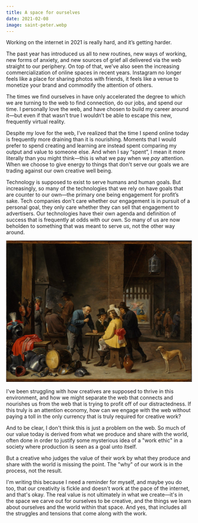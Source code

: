 ```yaml
---
title: A space for ourselves
date: 2021-02-08
image: saint-peter.webp
---
```


Working on the internet in 2021 is really hard, and it’s getting harder.

The past year has introduced us all to new routines, new ways of working, new forms of anxiety, and new sources of grief all delivered via the web straight to our periphery. On top of that, we’ve also seen the increasing commercialization of online spaces in recent years. Instagram no longer feels like a place for sharing photos with friends, it feels like a venue to monetize your brand and commodify the attention of others.

The times we find ourselves in have only accelerated the degree to which we are turning to the web to find connection, do our jobs, and spend our time. I personally love the web, and have chosen to build my career around it—but even if that wasn’t true I wouldn’t be able to escape this new, frequently virtual reality.

Despite my love for the web, I’ve realized that the time I spend online today is frequently more draining than it is nourishing. Moments that I would prefer to spend creating and learning are instead spent comparing my output and value to someone else. And when I say “spent”, I mean it more literally than you might think—this is what we pay when we _pay_ attention. When we choose to give energy to things that don't serve our goals we are trading against our own creative well being.

Technology is supposed to exist to serve humans and human goals. But increasingly, so many of the technologies that we rely on have goals that are counter to our own—the primary one being engagement for profit’s sake. Tech companies don't care whether our engagement is in pursuit of a personal goal, they only care whether they can sell that engagement to advertisers. Our technologies have their own agenda and definition of success that is frequently at odds with our own. So many of us are now beholden to something that was meant to serve _us_, not the other way around.

![A painting titled "Guardroom with the Deliverance of Saint Peter"](saint-peter.jpg '[Guardroom with the Deliverance of Saint Peter, 1645, courtesy of The Met](https://www.metmuseum.org/art/collection/search/437777)')

I've been struggling with how creatives are supposed to thrive in this environment, and how we might separate the web that connects and nourishes us from the web that is trying to profit off of our distractedness. If this truly is an attention economy, how can we engage with the web without paying a toll in the only currency that is truly required for creative work?

And to be clear, I don't think this is just a problem on the web. So much of our value today is derived from what we produce and share with the world, often done in order to justify some mysterious idea of a "work ethic" in a society where production is seen as a goal unto itself.

But a creative who judges the value of their work by what they produce and share with the world is missing the point. The "why" of our work is in the process, not the result.

I'm writing this because I need a reminder for myself, and maybe you do too, that our creativity is fickle and doesn't work at the pace of the internet, and that's okay. The real value is not ultimately in what we create—it's in the space we carve out for ourselves to be creative, and the things we learn about ourselves and the world within that space. And yes, that includes all the struggles and tensions that come along with the work.
